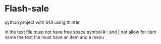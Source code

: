 # Flash-sale

python project with GUI using thinter

in the text file must not have free space
symbol # : and | not allow for item name
the text file must have an item and a menu
